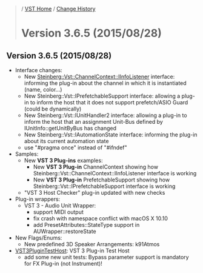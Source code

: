 >/ [VST Home](../) / [Change History](./Index.md)
>
># Version 3.6.5 (2015/08/28)

## Version 3.6.5 (2015/08/28)

- Interface changes:
  - New [Steinberg::Vst::ChannelContext::IInfoListener](../Technical+Documentation/Change+History/3.6.5/IInfoListener.md) interface: informing the plug-in about the channel in which it is instantiated (name, color...)
  - New Steinberg::Vst::IPrefetchableSupport interface: allowing a plug-in to inform the host that it does not support prefetch/ASIO Guard (could be dynamically)
  - New Steinberg::Vst::IUnitHandler2 interface: allowing a plug-in to inform the host that an assignment Unit-Bus defined by IUnitInfo::getUnitByBus has changed
  - New Steinberg::Vst::IAutomationState interface: informing the plug-in about its current automation state
  - use "#pragma once" instead of "#ifndef"
- Samples:
  - New **VST 3 Plug-ins** examples:
    - New **VST 3 Plug-in** ChannelContext showing how Steinberg::Vst::ChannelContext::IInfoListener interface is working
    - New **VST 3 Plug-in** PrefetchableSupport showing how Steinberg::Vst::IPrefetchableSupport interface is working
  - "VST 3 Host Checker" plug-in updated with new checks
- Plug-in wrappers:
  - VST 3 - Audio Unit Wrapper:
    - support MIDI output
    - fix crash with namespace conflict with macOS X 10.10
    - add PresetAttributes::StateType support in AUWrapper::restoreState
- New Flags/Enums:
  - New predefined 3D Speaker Arrangements: k91Atmos
- [VST3PluginTestHost](..//What+is+the+VST+3+SDK/Plug-in+Test+Host.md): VST 3 Plug-in Test Host
  - add some new unit tests: Bypass parameter support is mandatory for FX Plug-in (not Instrument)!
